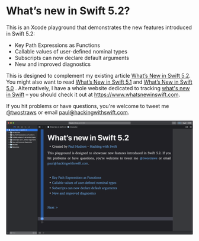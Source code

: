# What’s new in Swift 5.2?

This is an Xcode playground that demonstrates the new features introduced in Swift 5.2: 

* Key Path Expressions as Functions
* Callable values of user-defined nominal types
* Subscripts can now declare default arguments
* New and improved diagnostics

This is designed to complement my existing article [What’s New in Swift 5.2](https://www.hackingwithswift.com/articles/212/what-s-new-in-swift-5-2). You might also want to read [What’s New in Swift 5.1](https://www.hackingwithswift.com/articles/182/whats-new-in-swift-5-1) and [What’s New in Swift 5.0](https://www.hackingwithswift.com/articles/126/whats-new-in-swift-5.0) . Alternatively, I have a whole website dedicated to tracking [what's new in Swift](https://www.whatsnewinswift.com) – you should check it out at <https://www.whatsnewinswift.com>.

If you hit problems or have questions, you're welcome to tweet me [@twostraws](https://twitter.com/twostraws) or email <paul@hackingwithswift.com>.

![Screenshot of Xcode 11.4 running this playground.](playground-screenshot.png)
